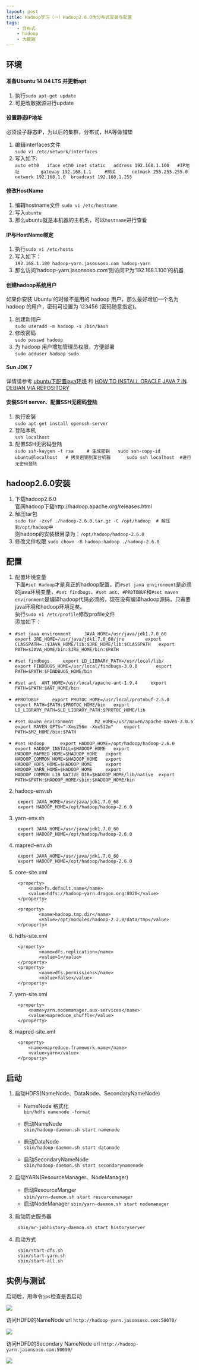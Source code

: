 ```yaml
---
layout: post
title: Hadoop学习（一）Hadoop2.6.0伪分布式安装与配置
tags:
    - 分布式
    - hadoop
    - 大数据
---
```


## 环境 ##
#### 准备Ubuntu 14.04 LTS  并更新apt ####
1. 执行`sudo apt-get update`	
2. 可更改数据源进行update 


#### 设置静态IP地址 ####
必须设子静态IP，为以后的集群，分布式，HA等做铺垫	

1. 编辑interfaces文件	
`sudo vi /etc/network/interfaces`   
2. 写入如下:	
`auto eth0	
iface eth0 inet static	
address 192.168.1.100 	#IP地址		
gateway 192.168.1.1 	#网关		
netmask 255.255.255.0	
network 192.168.1.0	
broadcast 192.168.1.255		
`	

#### 修改HostName ####
1. 编辑hostname文件
`sudo vi /etc/hostname `	
2. 写入`ubuntu`		
3. 那么ubuntu就是本机器的主机名，可以`hostname`进行查看


#### IP与HostName绑定 ####
1. 执行`sudo vi /etc/hosts`	
2. 写入如下：	
`192.168.1.100 hadoop-yarn.jasonsoso.com hadoop-yarn`	
3. 那么访问‘hadoop-yarn.jasonsoso.com’则访问IP为‘192.168.1.100’的机器


#### 创建hadoop系统用户 ####
如果你安装 Ubuntu 的时候不是用的 hadoop 用户，那么最好增加一个名为 hadoop 的用户，密码可设置为 123456 (密码随意指定)。	

1. 创建新用户	
`sudo useradd -m hadoop -s /bin/bash`	
2. 修改密码		
`sudo passwd hadoop`	
3. 为 hadoop 用户增加管理员权限，方便部署		
`sudo adduser hadoop sudo`	



#### Sun JDK 7 ####
详情请参考 [ubuntu下配置java环境](http://www.cnblogs.com/fnng/archive/2013/01/30/2883815.html "ubuntu下配置java环境") 和 [HOW TO INSTALL ORACLE JAVA 7 IN DEBIAN VIA REPOSITORY](http://www.webupd8.org/2012/06/how-to-install-oracle-java-7-in-debian.html "HOW TO INSTALL ORACLE JAVA 7 IN DEBIAN VIA REPOSITORY")

#### 安装SSH server、配置SSH无密码登陆 ####

1. 执行安装		
`sudo apt-get install openssh-server`
2. 登陆本机		
`ssh localhost`		
3. 配置SSH无密码登陆	
`sudo ssh-keygen -t rsa		# 生成密钥	
sudo ssh-copy-id ubuntu@localhost	# 拷贝密钥到某台机器		
sudo ssh localhost	#进行无密码登陆	
`


## hadoop2.6.0安装 ##
1. 下载hadoop2.6.0	
	官网hadoop下载http://hadoop.apache.org/releases.html
2. 解压tar包	
	`sudo tar -zxvf ./hadoop-2.6.0.tar.gz -C /opt/hadoop  # 解压到/opt/hadoop中`	
	则hadoop的安装根目录为：`/opt/hadoop/hadoop-2.6.0`
3. 修改文件权限
	`sudo chown -R hadoop:hadoop ./hadoop-2.6.0`

## 配置 ##
1. 配置环境变量	
下面`#set Hadoop`才是真正的hadoop配置，而`#set java environment`是必须的java环境变量，`#set findbugs`、`#set ant`、`#PROTOBUF`和`#set maven environment`是编译hadoop代码必须的，现在没有编译hadoop源码，只需要java环境和hadoop环境足矣。		 		
执行`sudo vi /etc/profile`修改profile文件			
添加如下：	
- `#set java environment	
JAVA_HOME=/usr/java/jdk1.7.0_60		
export JRE_HOME=/usr/java/jdk1.7.0_60/jre		
export CLASSPATH=.:$JAVA_HOME/lib:$JRE_HOME/lib:$CLASSPATH	
export PATH=$JAVA_HOME/bin:$JRE_HOME/bin:$PATH		`	

- `#set findbugs	
export LD_LIBRARY_PATH=/usr/local/lib/		
export FINDBUGS_HOME=/usr/local/findbugs-3.0.0		
export PATH=$PATH:$FINDBUGS_HOME/bin	`	

- `#set ant	
ANT_HOME=/usr/local/apache-ant-1.9.4	
export PATH=$PATH:$ANT_HOME/bin	`	

- `#PROTOBUF	
export PROTOC_HOME=/usr/local/protobuf-2.5.0	
export PATH=$PATH:$PROTOC_HOME/bin	
export LD_LIBRARY_PATH=$LD_LIBRARY_PATH:$PROTOC_HOME/lib`	
	
- `#set maven environment		
M2_HOME=/usr/maven/apache-maven-3.0.5	
export MAVEN_OPTS="-Xms256m -Xmx512m"	
export PATH=$M2_HOME/bin:$PATH	`	

- ` #set Hadoop		
export HADOOP_HOME=/opt/hadoop/hadoop-2.6.0		
export HADOOP_INSTALL=$HADOOP_HOME	
export HADOOP_MAPRED_HOME=$HADOOP_HOME	
export HADOOP_COMMON_HOME=$HADOOP_HOME	
export HADOOP_HDFS_HOME=$HADOOP_HOME	
export HADOOP_YARN_HOME=$HADOOP_HOME	
export HADOOP_COMMON_LIB_NATIVE_DIR=$HADOOP_HOME/lib/native	
export PATH=$PATH:$HADOOP_HOME/sbin:$HADOOP_HOME/bin	
`


2. hadoop-env.sh

		export JAVA_HOME=/usr/java/jdk1.7.0_60		
		export HADOOP_HOME=/opt/hadoop/hadoop-2.6.0


3. yarn-env.sh

		export JAVA_HOME=/usr/java/jdk1.7.0_60		
		export HADOOP_HOME=/opt/hadoop/hadoop-2.6.0


4. mapred-env.sh

		export JAVA_HOME=/usr/java/jdk1.7.0_60		
		export HADOOP_HOME=/opt/hadoop/hadoop-2.6.0


5. core-site.xml

		<property>
			<name>fs.default.name</name>
			<value>hdfs://hadoop-yarn.dragon.org:8020</value>
		</property>

		<property>
				<name>hadoop.tmp.dir</name>
				<value>/opt/modules/hadoop-2.2.0/data/tmp</value>
		</property>


6. hdfs-site.xml

		<property>		
				<name>dfs.replication</name>
				<value>1</value>
		</property>
		<property>
                <name>dfs.permissions</name>
                <value>false</value>
        </property>

7. yarn-site.xml

		<property>
			<name>yarn.nodemanager.aux-services</name>
			<value>mapreduce_shuffle</value>
		</property>
	

8. mapred-site.xml

		<property>	 	        		
			<name>mapreduce.framework.name</name>
			<value>yarn</value>
		</property>


## 启动 ##
1. 启动HDFS(NameNode、DataNode、SecondaryNameNode)
	
	- NameNode 格式化	
		`bin/hdfs namenode -format`

	- 启动NameNode	
		`sbin/hadoop-daemon.sh start namenode`

	- 启动DataNode		
		`sbin/hadoop-daemon.sh start datanode`

	- 启动SecondaryNameNode		
		`sbin/hadoop-daemon.sh start secondarynamenode`

2. 启动YARN(ResourceManager、NodeManager)
	- 启动ResourceManger		
		`sbin/yarn-daemon.sh start resourcemanager`
	- 启动NodeManager
		`sbin/yarn-daemon.sh start nodemanager`


3. 启动历史服务器	

		sbin/mr-jobhistory-daemon.sh start historyserver
	
4. 启动方式

		sbin/start-dfs.sh
		sbin/start-yarn.sh
		sbin/start-all.sh



## 实例与测试 ##

启动后，用命令`jps`检查是否启动

![](http://7u2ivm.com1.z0.glb.clouddn.com/@/2015/start-all.png)



访问HDFD的NameNode url `http://hadoop-yarn.jasonsoso.com:50070/`

![](http://7u2ivm.com1.z0.glb.clouddn.com/@/2015/50070.png)

访问HDFD的Secondary NameNode  url `http://hadoop-yarn.jasonsoso.com:50090/`

![](http://7u2ivm.com1.z0.glb.clouddn.com/@/2015/50090.png)









